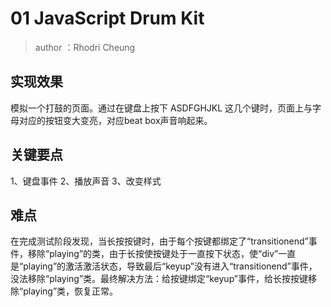 # 01 JavaScript Drum Kit

>author ：Rhodri Cheung

## 实现效果

模拟一个打鼓的页面。通过在键盘上按下 ASDFGHJKL 这几个键时，页面上与字母对应的按钮变大变亮，对应beat box声音响起来。

## 关键要点

1、键盘事件
2、播放声音
3、改变样式

## 难点

在完成测试阶段发现，当长按按键时，由于每个按键都绑定了“transitionend”事件，移除“playing”的类，由于长按使按键处于一直按下状态，使“div”一直是“playing”的激活激活状态，导致最后“keyup”没有进入“transitionend”事件，没法移除“playing”类。最终解决方法：给按键绑定“keyup”事件，给长按按键移除“playing”类，恢复正常。
